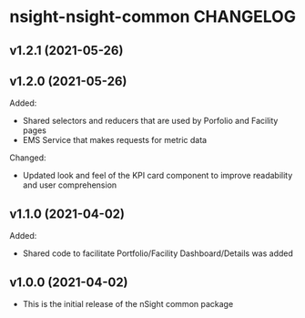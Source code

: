 # nsight-nsight-common CHANGELOG

## v1.2.1 (2021-05-26)

## v1.2.0 (2021-05-26)

Added:

- Shared selectors and reducers that are used by Porfolio and Facility pages
- EMS Service that makes requests for metric data

Changed:

- Updated look and feel of the KPI card component to improve readability and user comprehension

## v1.1.0 (2021-04-02)

Added:

- Shared code to facilitate Portfolio/Facility Dashboard/Details was added

## v1.0.0 (2021-04-02)

- This is the initial release of the nSight common package
